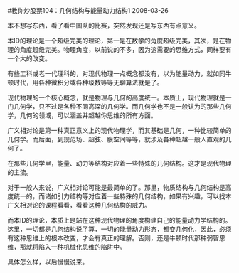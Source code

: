 #教你炒股票104：几何结构与能量动力结构1
2008-03-26


本不想写东西，看了看中国队的比赛，突然发现还是写东西有点意义。



本ID的理论是一个超级完美的理论，第一是在数学的角度超级完美，其次，是在物理的角度超级完美。物理角度，以前说的不多，因为这需要的思维方式，同样要有一个大的改变。



有些工科或老一代理科的，对现代物理一点概念都没有，以为能量动力，就如同牛顿时代，用各种微积分或各种级数等等无聊算法就是了。



现代物理的一个核心概念，就是物理与几何的高度统一。本质上，现代物理就是一门几何学，只不过是各种不同高深的几何学。而几何学也不是一般认为的那些几何学，几何的领域，可以涵盖并超越你思维的所有方面。



广义相对论是第一种真正意义上的现代物理学，而其基础是几何，一种比较简单的几何学。而后面，到规范场、超弦、膜空间等等，就涉及各种超越一般人直观的几何了。



在那些几何学里，能量、动力等结构对应着一些特殊的几何结构。这才是现代物理的主流。



对于一般人来说，广义相对论可能是最简单的了。那里，物质结构与几何结构是高度统一的，而诸如引力结构等对应着一些特殊的几何结构，如果有兴趣，可以找本广义相对论的课程看看，看看这种几何结构的威力。



而本ID的理论，本质上是站在这种现代物理的角度构建自己的能量动力学结构的。这里，一切都是几何结构说了算，一切的能量动力形态，都变几何化，因此，必须有这种思维上的根本改变，才会有真正的理解。否则，还是牛顿时代那种弱智思维，那就将陷入一种机械化思维的陷阱中。



具体怎么样，以后慢慢说来。


